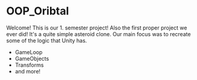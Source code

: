 # OOP_Oribtal
Welcome! This is our 1. semester project! Also the first proper project we ever did!
It's a quite simple asteroid clone. Our main focus was to recreate some of the logic that Unity has.
- GameLoop
- GameObjects
- Transforms
- and more!
